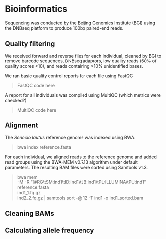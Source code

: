 # Bioinformatics
Sequencing was conducted by the Beijing Genomics Institute (BGI) using the DNBseq platform to produce 100bp paired-end reads.

## Quality filtering
We received forward and reverse files for each individual, cleaned by BGI to remove barcode sequences, DNBseq adaptors, low quality reads (50% of quality scores <10), and reads containing >10% unidentified bases. 

We ran basic quality control reports for each file using FastQC
> FastQC code here

A report for all individuals was compiled using MultiQC (which metrics were checked?)
> MultiQC code here


## Alignment

The *Senecio lautus* reference genome was indexed using BWA.
> bwa index reference.fasta

For each individual, we aligned reads to the reference genome and added read groups using the BWA-MEM v0.7.13 algorithm under default parameters. The resulting BAM files were sorted using Samtools v1.3.

> bwa mem \
> -M -R "@RG\tSM:ind1\tID:ind1\tLB:ind1\tPL:ILLUMINA\tPU:ind1" \
        reference.fasta \
        ind1_1.fq.gz \
        ind2_2.fq.gz |
> samtools sort -@ 12 -T ind1 -o ind1_sorted.bam


## Cleaning BAMs

## Calculating allele frequency

